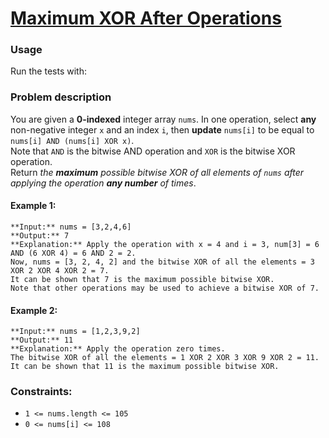 # [Maximum XOR After Operations](https://leetcode.com/problems/maximum-xor-after-operations/)

### Usage
Run the tests with:

### Problem description
You are given a **0-indexed** integer array `nums`. In one operation, select **any** non-negative integer `x` and an index `i`, then **update** `nums[i]` to be equal to `nums[i] AND (nums[i] XOR x)`.\
Note that `AND` is the bitwise AND operation and `XOR` is the bitwise XOR operation.\
Return *the **maximum** possible bitwise XOR of all elements of `nums` after applying the operation **any number** of times*.


#### Example 1:
```
**Input:** nums = [3,2,4,6]
**Output:** 7
**Explanation:** Apply the operation with x = 4 and i = 3, num[3] = 6 AND (6 XOR 4) = 6 AND 2 = 2.
Now, nums = [3, 2, 4, 2] and the bitwise XOR of all the elements = 3 XOR 2 XOR 4 XOR 2 = 7.
It can be shown that 7 is the maximum possible bitwise XOR.
Note that other operations may be used to achieve a bitwise XOR of 7.
```

#### Example 2:
```
**Input:** nums = [1,2,3,9,2]
**Output:** 11
**Explanation:** Apply the operation zero times.
The bitwise XOR of all the elements = 1 XOR 2 XOR 3 XOR 9 XOR 2 = 11.
It can be shown that 11 is the maximum possible bitwise XOR.
```

### Constraints:
- `1 <= nums.length <= 105`
- `0 <= nums[i] <= 108`
